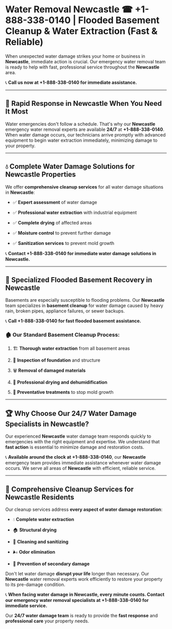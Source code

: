 # Water Removal Newcastle ☎ +1-888-338-0140 | Flooded Basement Cleanup & Water Extraction (Fast & Reliable)

When unexpected water damage strikes your home or business in **Newcastle**, immediate action is crucial. Our emergency water removal team is ready to help with fast, professional service throughout the **Newcastle** area. 

📞 **Call us now at +1-888-338-0140 for immediate assistance.**
---
## 🚀 Rapid Response in Newcastle When You Need It Most
Water emergencies don't follow a schedule. That's why our **Newcastle** emergency water removal experts are available **24/7** at **+1-888-338-0140**. When water damage occurs, our technicians arrive promptly with advanced equipment to begin water extraction immediately, minimizing damage to your property.
---
## 💧 Complete Water Damage Solutions for Newcastle Properties
We offer **comprehensive cleanup services** for all water damage situations in **Newcastle**:
- ✅ **Expert assessment** of water damage  
- ✅ **Professional water extraction** with industrial equipment  
- ✅ **Complete drying** of affected areas  
- ✅ **Moisture control** to prevent further damage  
- ✅ **Sanitization services** to prevent mold growth  
📞 **Contact +1-888-338-0140 for immediate water damage solutions in Newcastle.**
---
## 🌊 Specialized Flooded Basement Recovery in Newcastle
Basements are especially susceptible to flooding problems. Our **Newcastle** team specializes in **basement cleanup** for water damage caused by heavy rain, broken pipes, appliance failures, or sewer backups. 
📞 **Call +1-888-338-0140 for fast flooded basement assistance.**
### 🏚️ Our Standard Basement Cleanup Process:
1. 🏗️ **Thorough water extraction** from all basement areas  
2. 🔎 **Inspection of foundation** and structure  
3. 🗑️ **Removal of damaged materials**  
4. 💨 **Professional drying and dehumidification**  
5. 🚫 **Preventative treatments** to stop mold growth  
---
## 🏆 Why Choose Our 24/7 Water Damage Specialists in Newcastle?
Our experienced **Newcastle** water damage team responds quickly to emergencies with the right equipment and expertise. We understand that **fast action** is essential to minimize damage and restoration costs.
📞 **Available around the clock at +1-888-338-0140**, our **Newcastle** emergency team provides immediate assistance whenever water damage occurs. We serve all areas of **Newcastle** with efficient, reliable service.
---
## 🧹 Comprehensive Cleanup Services for Newcastle Residents
Our cleanup services address **every aspect of water damage restoration**:
- 💧 **Complete water extraction**  
- 🏠 **Structural drying**  
- 🧼 **Cleaning and sanitizing**  
- 🌬️ **Odor elimination**  
- 🚫 **Prevention of secondary damage**  
Don't let water damage **disrupt your life** longer than necessary. Our **Newcastle** water removal experts work efficiently to restore your property to its pre-damage condition.
📞 **When facing water damage in Newcastle, every minute counts. Contact our emergency water removal specialists at +1-888-338-0140 for immediate service.**
Our **24/7 water damage team** is ready to provide the **fast response** and **professional care** your property needs.
